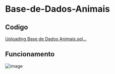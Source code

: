 # Base-de-Dados-Animais

## Codigo

[Uploading Base de Dados Animais.sql…]()


## Funcionamento

![image](https://github.com/fpvill/Base-de-Dados-Animais/assets/144077908/9c5c61a5-3694-4dbb-98e4-442ac95650eb)
